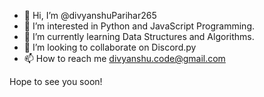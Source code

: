 - 👋 Hi, I’m @divyanshuParihar265
- 👀 I’m interested in Python and JavaScript Programming.
- 🌱 I’m currently learning Data Structures and Algorithms.
- 💞️ I’m looking to collaborate on Discord.py
- 📫 How to reach me divyanshu.code@gmail.com

Hope to see you soon!

